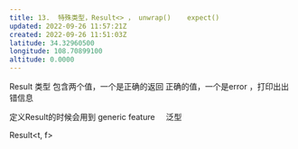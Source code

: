 ```yaml
---
title: 13.  特殊类型，Result<> ， unwrap()    expect()
updated: 2022-09-26 11:57:21Z
created: 2022-09-26 11:51:03Z
latitude: 34.32960500
longitude: 108.70899100
altitude: 0.0000
---
```


Result 类型 包含两个值，一个是正确的返回 正确的值，一个是error ，打印出出错信息 

定义Result的时候会用到 generic feature     泛型

Result&lt;t, f&gt;